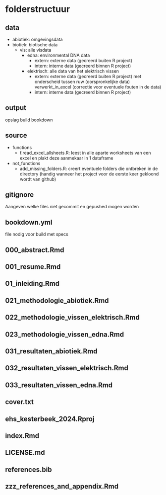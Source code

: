 # folderstructuur
## data
* abiotiek: omgevingsdata
* biotiek: biotische data
  * vis: alle visdata
    * edna: environmental DNA data
      * extern: externe data (gecreerd buiten R project)
      * intern: interne data (gecreerd binnen R project) 
    * elektrisch: alle data van het elektrisch vissen
      * extern: externe data (gecreerd buiten R project) met onderscheid tussen ruw (oorspronkelijke data) verwerkt_in_excel (correctie voor eventuele fouten in de data)
      * intern: interne data (gecreerd binnen R project) 
## output
opslag build bookdown
## source
* functions
  * f.read_excel_allsheets.R: leest in alle aparte worksheets van een excel en plakt deze aanmekaar in 1 dataframe
* not_functions
  * add_missing_folders.R: creert eventuele folders die ontbreken in de directory (handig wanneer het project voor de eerste keer gekloond wordt van github)
## gitignore
Aangeven welke files niet gecommit en gepushed mogen worden
## bookdown.yml
file nodig voor build met specs
## 000_abstract.Rmd
## 001_resume.Rmd
## 01_inleiding.Rmd
## 021_methodologie_abiotiek.Rmd
## 022_methodologie_vissen_elektrisch.Rmd
## 023_methodologie_vissen_edna.Rmd
## 031_resultaten_abiotiek.Rmd
## 032_resultaten_vissen_elektrisch.Rmd
## 033_resultaten_vissen_edna.Rmd
## cover.txt
## ehs_kesterbeek_2024.Rproj
## index.Rmd
## LICENSE.md
## references.bib
## zzz_references_and_appendix.Rmd
